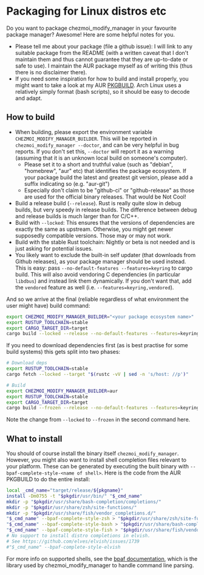 # Packaging for Linux distros etc

Do you want to package chezmoi_modify_manager in your favourite package manager?
Awesome! Here are some helpful notes for you.

* Please tell me about your package (file a github issue): I will link to any
  suitable package from the README (with a written caveat that I don't maintain
  them and thus cannot guarantee that they are up-to-date or safe to use). I
  maintain the AUR package myself as of writing this (thus there is no
  disclaimer there).
* If you need some inspiration for how to build and install properly, you might
  want to take a look at my AUR
  [PKGBUILD](https://aur.archlinux.org/cgit/aur.git/tree/PKGBUILD?h=chezmoi_modify_manager).
  Arch Linux uses a relatively simply format (bash scripts), so it should be
  easy to decode and adapt.

## How to build

* When building, please export the environment variable
  `CHEZMOI_MODIFY_MANAGER_BUILDER`. This will be reported in
  `chezmoi_modify_manager --doctor`, and can be very helpful in bug reports.
  If you don't set this, `--doctor` will report it as a warning (assuming that it
  is an unknown local build on someone's computer).
  * Please set it to a short and truthful value (such as "debian", "homebrew",
    "aur" etc) that identifies the package ecosystem. If your package build the
    latest and greatest git version, please add a suffix indicating so (e.g. "aur-git")
  * Especially don't claim to be "github-ci" or "github-release" as those are used
    for the official binary releases. That would be Not Cool!
* Build a release build (`--release`). Rust is really quite slow in debug
  builds, but very speedy in release builds. The difference between debug and
  release builds is much larger than for C/C++.
* Build with `--locked`: This ensures that the versions of dependencies are
  exactly the same as upstream. Otherwise, you might get newer supposedly
  compatible versions. Those may or may not work.
* Build with the stable Rust toolchain: Nightly or beta is not needed and is
  just asking for potential issues.
* You likely want to exclude the built-in self updater (that downloads from
  Github releases), as your package manager should be used instead. This is easy:
  pass `--no-default-features --features=keyring` to cargo build. This will also
  avoid vendoring C dependencies (in particular `libdbus`) and instead link them
  dynamically. If you don't want that, add the `vendored` feature as well
  (i.e. `--features=keyring,vendored`).

And so we arrive at the final (reliable regardless of what environment the
user might have) build command:

```bash
export CHEZMOI_MODIFY_MANAGER_BUILDER="<your package ecosystem name>"
export RUSTUP_TOOLCHAIN=stable
export CARGO_TARGET_DIR=target
cargo build --locked --release --no-default-features --features=keyring
```

If you need to download dependencies first (as is best practise for some build
systems) this gets split into two phases:

```bash
# Download deps
export RUSTUP_TOOLCHAIN=stable
cargo fetch --locked --target "$(rustc -vV | sed -n 's/host: //p')"

# Build
export CHEZMOI_MODIFY_MANAGER_BUILDER=aur
export RUSTUP_TOOLCHAIN=stable
export CARGO_TARGET_DIR=target
cargo build --frozen --release --no-default-features --features=keyring
```

Note the change from `--locked` to `--frozen` in the second command here.

## What to install

You should of course install the binary itself `chezmoi_modify_manager`. However,
you might also want to install shell completion files relevant to your platform.
These can be generated by executing the built binary with
`--bpaf-complete-style-<name of shell>`. Here is the code from the AUR PKGBUILD
to do the entire install:

```bash
local _cmd_name="target/release/${pkgname}"
install -Dm0755 -t "$pkgdir/usr/bin/" "$_cmd_name"
mkdir -p "$pkgdir/usr/share/bash-completion/completions/"
mkdir -p "$pkgdir/usr/share/zsh/site-functions/"
mkdir -p "$pkgdir/usr/share/fish/vendor_completions.d/"
"$_cmd_name" --bpaf-complete-style-zsh > "$pkgdir/usr/share/zsh/site-functions/_$pkgname"
"$_cmd_name" --bpaf-complete-style-bash > "$pkgdir/usr/share/bash-completion/completions/$pkgname"
"$_cmd_name" --bpaf-complete-style-fish > "$pkgdir/usr/share/fish/vendor_completions.d/${pkgname}.fish"
# No support to install distro completions in elvish.
# See https://github.com/elves/elvish/issues/1739
#"$_cmd_name" --bpaf-complete-style-elvish
```

For more info on supported shells, see the
[bpaf documentation](https://docs.rs/bpaf/0.9.9/bpaf/_documentation/_2_howto/_1_completion/index.html),
which is the library used by chezmoi_modify_manager to handle command line parsing.

